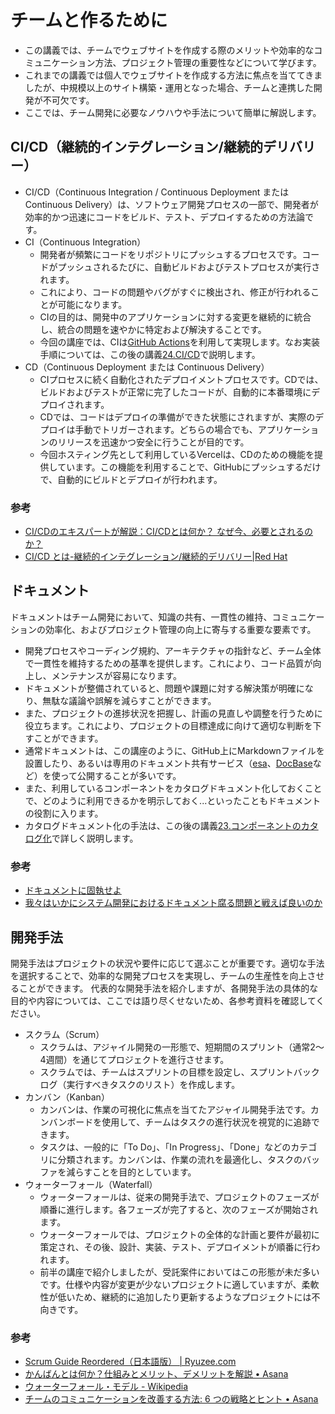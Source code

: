 チームと作るために
==

- この講義では、チームでウェブサイトを作成する際のメリットや効率的なコミュニケーション方法、プロジェクト管理の重要性などについて学びます。
- これまでの講義では個人でウェブサイトを作成する方法に焦点を当ててきましたが、中規模以上のサイト構築・運用となった場合、チームと連携した開発が不可欠です。
- ここでは、チーム開発に必要なノウハウや手法について簡単に解説します。

## CI/CD（継続的インテグレーション/継続的デリバリー）

- CI/CD（Continuous Integration / Continuous Deployment または Continuous Delivery）は、ソフトウェア開発プロセスの一部で、開発者が効率的かつ迅速にコードをビルド、テスト、デプロイするための方法論です。
- CI（Continuous Integration）
  - 開発者が頻繁にコードをリポジトリにプッシュするプロセスです。コードがプッシュされるたびに、自動ビルドおよびテストプロセスが実行されます。
  - これにより、コードの問題やバグがすぐに検出され、修正が行われることが可能になります。
  - CIの目的は、開発中のアプリケーションに対する変更を継続的に統合し、統合の問題を速やかに特定および解決することです。
  - 今回の講座では、CIは[GitHub Actions](https://github.co.jp/features/actions)を利用して実現します。なお実装手順については、この後の講義[24.CI/CD](24.md)で説明します。
- CD（Continuous Deployment または Continuous Delivery）
  - CIプロセスに続く自動化されたデプロイメントプロセスです。CDでは、ビルドおよびテストが正常に完了したコードが、自動的に本番環境にデプロイされます。
  - CDでは、コードはデプロイの準備ができた状態にされますが、実際のデプロイは手動でトリガーされます。どちらの場合でも、アプリケーションのリリースを迅速かつ安全に行うことが目的です。
  - 今回ホスティング先として利用しているVercelは、CDのための機能を提供しています。この機能を利用することで、GitHubにプッシュするだけで、自動的にビルドとデプロイが行われます。

### 参考

- [CI/CDのエキスパートが解説：CI/CDとは何か？ なぜ今、必要とされるのか？](https://codezine.jp/article/detail/11083)
- [CI/CD とは-継続的インテグレーション/継続的デリバリー|Red Hat](https://www.redhat.com/ja/topics/devops/what-is-ci-cd)

## ドキュメント

ドキュメントはチーム開発において、知識の共有、一貫性の維持、コミュニケーションの効率化、およびプロジェクト管理の向上に寄与する重要な要素です。

- 開発プロセスやコーディング規約、アーキテクチャの指針など、チーム全体で一貫性を維持するための基準を提供します。これにより、コード品質が向上し、メンテナンスが容易になります。
- ドキュメントが整備されていると、問題や課題に対する解決策が明確になり、無駄な議論や誤解を減らすことができます。
- また、プロジェクトの進捗状況を把握し、計画の見直しや調整を行うために役立ちます。これにより、プロジェクトの目標達成に向けて適切な判断を下すことができます。
- 通常ドキュメントは、この講座のように、GitHub上にMarkdownファイルを設置したり、あるいは専用のドキュメント共有サービス（[esa](https://esa.io/)、[DocBase](https://docbase.io/)など）を使って公開することが多いです。
- また、利用しているコンポーネントをカタログドキュメント化しておくことで、どのように利用できるかを明示しておく...といったこともドキュメントの役割に入ります。
- カタログドキュメント化の手法は、この後の講義[23.コンポーネントのカタログ化](23.md)で詳しく説明します。

### 参考

- [ドキュメントに固執せよ](https://gfngfn.github.io/ja/posts/2022-06-18-be-a-documentation-geek/)
- [我々はいかにシステム開発におけるドキュメント腐る問題と戦えば良いのか](https://medium.com/@laqiiz/我々はいかにシステム開発におけるドキュメント腐る問題と戦えば良いのか-7c7c3774689f)

## 開発手法

開発手法はプロジェクトの状況や要件に応じて選ぶことが重要です。適切な手法を選択することで、効率的な開発プロセスを実現し、チームの生産性を向上させることができます。
代表的な開発手法を紹介しますが、各開発手法の具体的な目的や内容については、ここでは語り尽くせないため、各参考資料を確認してください。

- スクラム（Scrum）
  - スクラムは、アジャイル開発の一形態で、短期間のスプリント（通常2〜4週間）を通じてプロジェクトを進行させます。
  - スクラムでは、チームはスプリントの目標を設定し、スプリントバックログ（実行すべきタスクのリスト）を作成します。
- カンバン（Kanban）
  - カンバンは、作業の可視化に焦点を当てたアジャイル開発手法です。カンバンボードを使用して、チームはタスクの進行状況を視覚的に追跡できます。
  - タスクは、一般的に「To Do」、「In Progress」、「Done」などのカテゴリに分類されます。カンバンは、作業の流れを最適化し、タスクのバッファを減らすことを目的としています。
- ウォーターフォール（Waterfall）
  - ウォーターフォールは、従来の開発手法で、プロジェクトのフェーズが順番に進行します。各フェーズが完了すると、次のフェーズが開始されます。
  - ウォーターフォールでは、プロジェクトの全体的な計画と要件が最初に策定され、その後、設計、実装、テスト、デプロイメントが順番に行われます。
  - 前半の講座で紹介しましたが、受託案件においてはこの形態が未だ多いです。仕様や内容が変更が少ないプロジェクトに適していますが、柔軟性が低いため、継続的に追加したり更新するようなプロジェクトには不向きです。

### 参考

- [Scrum Guide Reordered（日本語版） | Ryuzee.com](https://www.ryuzee.com/contents/blog/14578)
- [かんばんとは何か？仕組みとメリット、デメリットを解説 • Asana](https://asana.com/ja/resources/what-is-kanban)
- [ウォーターフォール・モデル - Wikipedia](https://ja.wikipedia.org/wiki/%E3%82%A6%E3%82%A9%E3%83%BC%E3%82%BF%E3%83%BC%E3%83%95%E3%82%A9%E3%83%BC%E3%83%AB%E3%83%BB%E3%83%A2%E3%83%87%E3%83%AB)
- [チームのコミュニケーションを改善する方法: 6 つの戦略とヒント • Asana](https://asana.com/ja/resources/team-communication)
